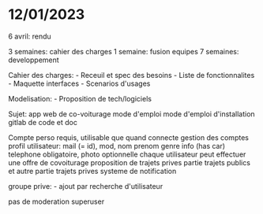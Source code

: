 
# 12/01/2023

6 avril: rendu

3 semaines: cahier des charges
1 semaine: fusion equipes
7 semaines: developpement

Cahier des charges:
	- Receuil et spec des besoins
	- Liste de fonctionnalites
	- Maquette interfaces
	- Scenarios d'usages

Modelisation:
	- Proposition de tech/logiciels

Sujet:
	app web de co-voiturage
	mode d'emploi
	mode d'emploi d'installation
	gitlab de code et doc

Compte perso requis, utilisable que quand connecte
gestion des comptes
profil utilisateur: mail (= id), mod, nom prenom genre info (has car) telephone obligatoire, photo optionnelle
chaque utilisateur peut effectuer une offre de covoiturage
proposition de trajets prives
partie trajets publics et autre partie trajets prives
systeme de notification

groupe prive:
	- ajout par recherche d'utilisateur

pas de moderation
superuser
